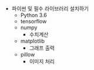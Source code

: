 + 파이썬 및 필수 라이브러리 설치하기
  + Python 3.6
  + tensorflow
  + numpy
    + 수치계산
  + matplotlib
    + 그래프 출력
  + pillow
    + 이미지 처리

